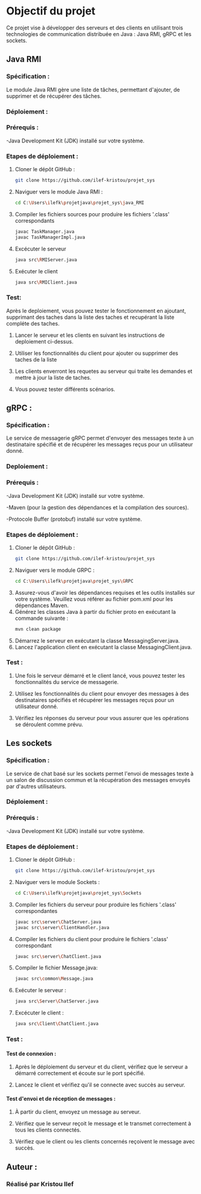 # Objectif du projet

Ce projet vise à développer des serveurs et des clients en utilisant trois technologies de communication distribuée en Java : Java RMI, gRPC et les sockets.
## Java RMI

### Spécification :

Le module Java RMI gère une liste de tâches, permettant d'ajouter, de supprimer et de récupérer des tâches.

### Déploiement :
### Prérequis :
-Java Development Kit (JDK) installé sur votre système.
### Etapes de déploiement :

1. Cloner le dépôt GitHub :
   ```bash
   git clone https://github.com/ilef-kristou/projet_sys
2. Naviguer vers le module Java RMI :
   ```bash
   cd C:\Users\ilefk\projetjava\projet_sys\java_RMI
3. Compiler les fichiers sources pour produire les fichiers '.class' correspondants
   ```bash
   javac TaskManager.java
   javac TaskManagerImpl.java
4. Excécuter le serveur
   ```bash
   java src\RMIServer.java
6. Exécuter le client
   ```bash
   java src\RMIClient.java
### Test:
Après le deploiement, vous pouvez tester le fonctionnement en ajoutant, supprimant des taches dans la liste des taches et recupérant la liste compléte des taches.
1. Lancer le serveur et les clients en suivant les instructions de deploiement ci-dessus.

2. Utiliser les fonctionnalités du client pour ajouter ou supprimer des taches de la liste

3. Les clients enverront les requetes au serveur qui traite les demandes et mettre à jour la liste de taches.
   
4. Vous pouvez tester différents scénarios.
## gRPC :
### Spécification :
Le service de messagerie gRPC permet d'envoyer des messages texte à un destinataire spécifié et de récupérer les messages reçus pour un utilisateur donné.
### Deploiement :
### Prérequis :
-Java Development Kit (JDK) installé sur votre système.

-Maven (pour la gestion des dépendances et la compilation des sources).

-Protocole Buffer (protobuf) installé sur votre système.
### Etapes de déploiement :
1. Cloner le dépôt GitHub :
   ```bash
   git clone https://github.com/ilef-kristou/projet_sys
2. Naviguer vers le module GRPC :
   ```bash
   cd C:\Users\ilefk\projetjava\projet_sys\GRPC
3. Assurez-vous d'avoir les dépendances requises et les outils installés sur votre système. Veuillez vous référer au fichier pom.xml pour les dépendances Maven.
4. Générez les classes Java à partir du fichier proto en exécutant la commande suivante :
   ```bash
   mvn clean package
5. Démarrez le serveur en exécutant la classe MessagingServer.java.
6. Lancez l'application client en exécutant la classe MessagingClient.java.
### Test :
1. Une fois le serveur démarré et le client lancé, vous pouvez tester les fonctionnalités du service de messagerie.

2. Utilisez les fonctionnalités du client pour envoyer des messages à des destinataires spécifiés et récupérer les messages reçus pour un utilisateur donné.

3. Vérifiez les réponses du serveur pour vous assurer que les opérations se déroulent comme prévu.
## Les sockets
### Spécification :
Le service de chat basé sur les sockets permet l'envoi de messages texte à un salon de discussion commun et la récupération des messages envoyés par d'autres utilisateurs.
### Déploiement :
### Prérequis :
-Java Development Kit (JDK) installé sur votre système.
### Etapes de déploiement :

1. Cloner le dépôt GitHub :
   ```bash
   git clone https://github.com/ilef-kristou/projet_sys
2. Naviguer vers le module Sockets :
   ```bash
   cd C:\Users\ilefk\projetjava\projet_sys\Sockets
3. Compiler les fichiers du serveur pour produire les fichiers '.class' correspondantes
   ```bash
   javac src\server\ChatServer.java
   javac src\server\ClientHandler.java
4. Compiler les fichiers du client pour produire le fichiers '.class' correspondant
   ```bash 
   javac src\server\ChatClient.java
5. Compiler le fichier Message.java:
   ```bash
   javac src\common\Message.java
6. Exécuter le serveur :
   ```bash
   java src\Server\ChatServer.java
7. Excécuter le client :
   ```bash
   java src\Client\ChatClient.java
### Test :
#### Test de connexion :
1. Après le déploiement du serveur et du client, vérifiez que le serveur a démarré correctement et écoute sur le port spécifié.

2. Lancez le client et vérifiez qu'il se connecte avec succès au serveur.
#### Test d'envoi et de réception de messages :
1. À partir du client, envoyez un message au serveur.

2. Vérifiez que le serveur reçoit le message et le transmet correctement à tous les clients connectés.

3. Vérifiez que le client ou les clients concernés reçoivent le message avec succès.


## Auteur : 
### Réalisé par Kristou Ilef
